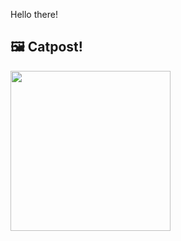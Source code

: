 Hello there!



## 🖼️ Catpost!

<sub>
    <img src="https://cdn2.thecatapi.com/images/8rhxCDJzE.jpg" height="256">
</sub>

